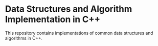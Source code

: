 # Data Structures and Algorithm Implementation in C++
This repository contains implementations of common data structures and algorithms in C++.
